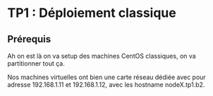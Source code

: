 # TP1 : Déploiement classique

## Prérequis

Ah on est là on va setup des machines CentOS classiques, on va partitionner tout ça.

Nos machines virtuelles ont bien une carte réseau dédiée avec pour adresse 192.168.1.11 et 192.168.1.12, avec les hostname nodeX.tp1.b2.